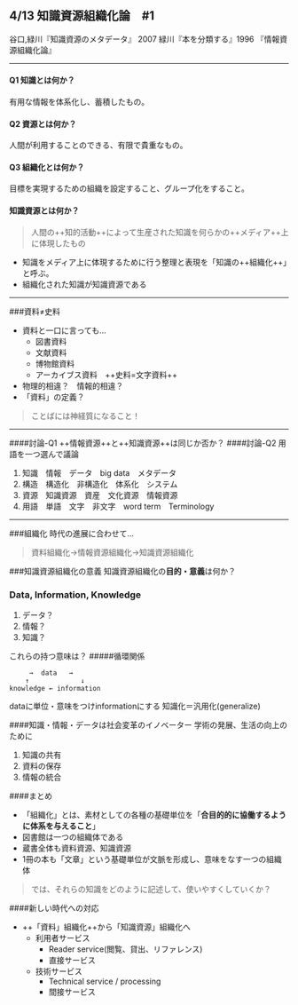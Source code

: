 ## 4/13 知識資源組織化論　#1
谷口,緑川『知識資源のメタデータ』 2007
緑川『本を分類する』1996
『情報資源組織化論』

---

#### Q1 知識とは何か？
有用な情報を体系化し、蓄積したもの。
#### Q2 資源とは何か？
人間が利用することのできる、有限で貴重なもの。
#### Q3 組織化とは何か？
目標を実現するための組織を設定すること、グループ化をすること。
#### 知識資源とは何か？
> 人間の++知的活動++によって生産された知識を何らかの++メディア++上に体現したもの

* 知識をメディア上に体現するために行う整理と表現を「知識の++組織化++」と呼ぶ。
* 組織化された知識が知識資源である

---

###資料≠史料
* 資料と一口に言っても…
	* 図書資料
	* 文献資料
	* 博物館資料
	* アーカイブス資料　++史料=文字資料++
* 物理的相違？　情報的相違？
* 「資料」の定義？
> ことばには神経質になること！

---

####討論-Q1 ++情報資源++と++知識資源++は同じか否か？
####討論-Q2 用語を一つ選んで議論
1. 知識　情報　データ　big data　メタデータ
2. 構造　構造化　非構造化　体系化　システム
3. 資源　知識資源　資産　文化資源　情報資源
4. 用語　単語　文字　非文字　word term　Terminology

---

###組織化
時代の進展に合わせて…
> 資料組織化→情報資源組織化→知識資源組織化

###知識資源組織化の意義
知識資源組織化の**目的・意義**は何か？

### Data, Information, Knowledge
1. データ？
2. 情報？
3. 知識？

これらの持つ意味は？
#####循環関係
```
     →  data   →
    ↑             ↓
knowledge ← information
```
dataに単位・意味をつけinformationにする
知識化＝汎用化(generalize)

####知識・情報・データは社会変革のイノベーター
学術の発展、生活の向上のために
1. 知識の共有
2. 資料の保存
3. 情報の統合

####まとめ
* 「組織化」とは、素材としての各種の基礎単位を「**合目的的に協働するように体系を与えること**」
* 図書館は一つの組織体である
* 蔵書全体も資料資源、知識資源
* 1冊の本も「文章」という基礎単位が文脈を形成し、意味をなす一つの組織体
> では、それらの知識をどのように記述して、使いやすくしていくか？

####新しい時代への対応
* ++「資料」組織化++から「知識資源」組織化へ
	* 利用者サービス
		* Reader service(閲覧、貸出、リファレンス)
        * 直接サービス
	* 技術サービス
		* Technical service / processing
		* 間接サービス
